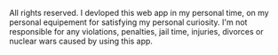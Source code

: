 All rights reserved.
I devloped this web app in my personal time, on my personal equipement for satisfying my personal curiosity. I'm not responsible for any violations, penalties, jail time, injuries, divorces or nuclear wars caused by using this app.
